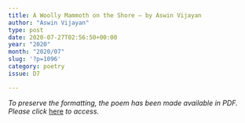 ```yaml
---
title: A Woolly Mammoth on the Shore – by Aswin Vijayan
author: "Aswin Vijayan"
type: post
date: 2020-07-27T02:56:50+00:00
year: "2020"
month: "2020/07"
slug: '?p=1096'
category: poetry
issue: D7

---
```

_To preserve the formatting, the poem has been made available in PDF. Please click_ [here][1] _to access._

 [1]: http://bombayliterarymagazine.com/wp-content/uploads/2020/07/Aswin-TBLM_Poem.pdf
